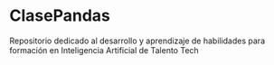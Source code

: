 # ClasePandas
Repositorio dedicado al desarrollo y aprendizaje de habilidades para formación en Inteligencia Artificial de Talento Tech
